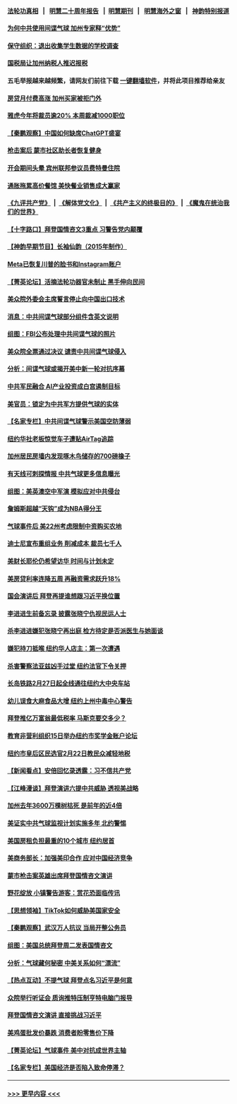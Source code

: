 #### [法轮功真相](https://github.com/gfw-breaker/truth/blob/master/README.md?t=0) &nbsp;&nbsp;|&nbsp;&nbsp; [明慧二十周年报告](https://github.com/gfw-breaker/mh-reports/blob/master/README.md?t=0) &nbsp;&nbsp;|&nbsp;&nbsp;[明慧期刊](https://github.com/gfw-breaker/mh-qikan) &nbsp;&nbsp;|&nbsp;&nbsp; [明慧海外之窗](https://github.com/gfw-breaker/mh-news/blob/master/README.md?t=0) &nbsp;&nbsp;|&nbsp;&nbsp; [神韵特别报道](https://github.com/gfw-breaker/mh-news/blob/master/shenyun.md?t=0)
#### [为何中共使用间谍气球 加州专家释“优势”](../pages/nsc412/n13926703.md?t=02101243) 
#### [保守组织：退出收集学生数据的学校调查](../pages/nsc412/n13926695.md?t=02101243) 
#### [国税局让加州纳税人推迟报税](../pages/nsc412/n13926688.md?t=02101243) 
#### 五毛举报越来越频繁，请网友们前往下载 [一键翻墙软件](https://github.com/gfw-breaker/ssr-accounts)，并将此项目推荐给亲友
#### [房贷月付费高涨 加州买家被拒门外](../pages/nsc412/n13926678.md?t=02101243) 
#### [雅虎今年将裁员逾20% 本周裁减1000职位](../pages/nsc412/n13926632.md?t=02101243) 
#### [【秦鹏观察】中国如何缺席ChatGPT盛宴](../pages/nsc412/n13926619.md?t=02101243) 
#### [枪击案后 蒙市社区助长者恢复健身](../pages/nsc412/n13926663.md?t=02101243) 
#### [开会期间头晕 宾州联邦参议员费特曼住院](../pages/nsc412/n13926582.md?t=02101243) 
#### [通胀拖累高价餐馆 美快餐业销售成大赢家](../pages/nsc412/n13926585.md?t=02101243) 
#### [《九评共产党》](https://github.com/begood0513/9ping.md/blob/master/README.md) &nbsp;|&nbsp; [《解体党文化》](../../../../jtdwh.md/blob/master/README.md)  &nbsp;|&nbsp; [《共产主义的终极目的》](../../../../gczydzjmd.md/blob/master/README.md) &nbsp;|&nbsp; [《魔鬼在统治我们的世界》](../../../../mgztzwmdsj.md/blob/master/README.md) 
#### [【十字路口】拜登国情咨文3重点 习警告党内颠覆](../pages/nsc412/n13926413.md?t=02101243) 
#### [【神韵早期节目】长袖仙韵（2015年制作）](../pages/nsc412/n13926515.md?t=02101243) 
#### [Meta已恢复川普的脸书和Instagram账户](../pages/nsc412/n13926520.md?t=02101243) 
#### [【菁英论坛】活摘法轮功器官未制止 黑手伸向民间](../pages/nsc412/n13926507.md?t=02101243) 
#### [美众院外委会主席誓言停止向中国出口技术](../pages/nsc412/n13926472.md?t=02101243) 
#### [消息：中共间谍气球部分组件含英文说明](../pages/nsc412/n13926522.md?t=02101243) 
#### [组图：FBI公布处理中共间谍气球的照片](../pages/nsc412/n13926494.md?t=02101243) 
#### [美众院全票通过决议 谴责中共间谍气球侵入](../pages/nsc412/n13926502.md?t=02101243) 
#### [分析：间谍气球或揭开美中新一轮对抗序幕](../pages/nsc412/n13926499.md?t=02101243) 
#### [中共军民融合 AI产业投资成白宫遏制目标](../pages/nsc412/n13926491.md?t=02101243) 
#### [美官员：锁定为中共军方提供气球的实体](../pages/nsc412/n13926473.md?t=02101243) 
#### [【名家专栏】中共间谍气球警示美国空防薄弱](../pages/nsc412/n13926400.md?t=02101243) 
#### [纽约华社老板惊觉车子遭贴AirTag追踪](../pages/nsc412/n13925928.md?t=02101243) 
#### [加州居民房墙内发现啄木鸟储存的700磅橡子](../pages/nsc412/n13925825.md?t=02101243) 
#### [有天线可刺探情报 中共气球更多信息曝光](../pages/nsc412/n13926469.md?t=02101243) 
#### [组图：美英澳空中军演 模拟应对中共侵台](../pages/nsc412/n13926447.md?t=02101243) 
#### [詹姆斯超越“天钩”成为NBA得分王](../pages/nsc412/n13925835.md?t=02101243) 
#### [气球事件后 美22州考虑限制中资购买农地](../pages/nsc412/n13926097.md?t=02101243) 
#### [迪士尼宣布重组业务 削减成本 裁员七千人](../pages/nsc412/n13925772.md?t=02101243) 
#### [美财长耶伦仍希望访华 时间与计划未定](../pages/nsc412/n13926158.md?t=02101243) 
#### [美房贷利率连降五周 再融资需求跃升18%](../pages/nsc412/n13926139.md?t=02101243) 
#### [国会演讲后 拜登再提谁想跟习近平换位置](../pages/nsc412/n13925719.md?t=02101243) 
#### [李进进生前备忘录 披露张晓宁仇视民运人士](../pages/nsc412/n13926007.md?t=02101243) 
#### [杀李进进嫌犯张晓宁再出庭 检方待定是否派医生与她面谈](../pages/nsc412/n13926010.md?t=02101243) 
#### [嫌犯持刀抵喉 纽约华人店主：第一次遭遇](../pages/nsc412/n13925926.md?t=02101243) 
#### [杀害警察法亚兹凶手过堂 纽约法官下令关押](../pages/nsc412/n13925915.md?t=02101243) 
#### [长岛铁路2月27日起全线通往纽约大中央车站](../pages/nsc412/n13925962.md?t=02101243) 
#### [幼儿误食大麻食品大增 纽约上州中毒中心警告](../pages/nsc412/n13926005.md?t=02101243) 
#### [拜登推亿万富翁最低税率 马斯克要交多少？](../pages/nsc412/n13925901.md?t=02101243) 
#### [教育非营利组织15日举办纽约市奖学金账户论坛](../pages/nsc412/n13925961.md?t=02101243) 
#### [纽约市皇后区民选官2月22日教民众减轻地税](../pages/nsc412/n13925959.md?t=02101243) 
#### [【新闻看点】安倍回忆录透露：习不信共产党](../pages/nsc412/n13925919.md?t=02101243) 
#### [【江峰漫谈】拜登演讲六提中共威胁 透视美战略](../pages/nsc412/n13925785.md?t=02101243) 
#### [加州去年3600万棵树枯死 是前年的近4倍](../pages/nsc412/n13925942.md?t=02101243) 
#### [美证实中共气球监视计划实施多年 北约警惕](../pages/nsc412/n13925762.md?t=02101243) 
#### [美国房租负担最重的10个城市 纽约居首](../pages/nsc412/n13925800.md?t=02101243) 
#### [美商务部长：加强美印合作 应对中国经济竞争](../pages/nsc412/n13925775.md?t=02101243) 
#### [蒙市枪击案英雄出席拜登国情咨文演讲](../pages/nsc412/n13925830.md?t=02101243) 
#### [野花绽放 小镇警告游客：赏花恐面临传讯](../pages/nsc412/n13925799.md?t=02101243) 
#### [【思想领袖】TikTok如何威胁美国家安全](../pages/nsc412/n13893011.md?t=02101243) 
#### [【秦鹏观察】武汉万人抗议 当局开整公务员](../pages/nsc412/n13925743.md?t=02101243) 
#### [组图：美国总统拜登周二发表国情咨文](../pages/nsc412/n13925562.md?t=02101243) 
#### [分析：气球藏何秘密 中美关系如何“漂流”](../pages/nsc412/n13925577.md?t=02101243) 
#### [【热点互动】不提气球 拜登点名习近平是何意](../pages/nsc412/n13925779.md?t=02101243) 
#### [众院举行听证会 质询推特压制亨特电脑门报导](../pages/nsc412/n13925664.md?t=02101243) 
#### [拜登国情咨文演讲 直接挑战习近平](../pages/nsc412/n13925761.md?t=02101243) 
#### [美鸡蛋批发价暴跌 消费者盼零售价下降](../pages/nsc412/n13925684.md?t=02101243) 
#### [【菁英论坛】气球事件 美中对抗成世界主轴](../pages/nsc412/n13925561.md?t=02101243) 
#### [【名家专栏】美国经济是否陷入致命停滞？](../pages/nsc412/n13925393.md?t=02101243) 

----
#### [ >>> 更早内容 <<< ](../indexes/nsc412-earlier.md)
